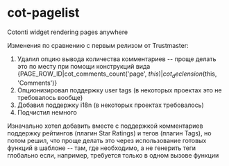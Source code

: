 # cot-pagelist
Cotonti widget rendering pages anywhere

Изменения по сравнению с первым релизом от Trustmaster:
1. Удалил опцию вывода количества комментариев -- проще делать это по месту при помощи конструкций вида {PAGE_ROW_ID|cot_comments_count('page', $this)|cot_declension($this, 'Comments')}
2. Опционизировал поддержку user tags (в некоторых проектах это не требовалось вообще)
3. Добавил поддержку i18n (в некоторых проектах требовалось)
4. Подчистил немного

Изначально хотел добавить вместе с поддержкой комментариев поддержку рейтингов (плагин Star Ratings) и тегов (плагин Tags), но потом решил, что проще делать это через использование готовых функций в шаблоне -- там, где необходимо, а не генерить теги глобально если, например, требуется только в одном вызове функции
